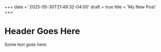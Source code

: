 +++
date = '2025-05-30T21:49:32-04:00'
draft = true
title = 'My New Post'
+++

# Header Goes Here

Some text goes here.
